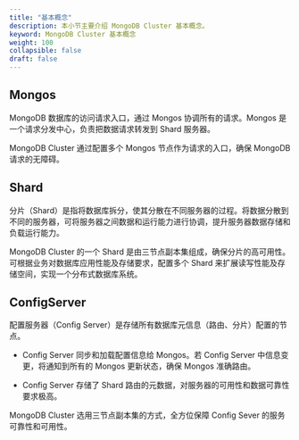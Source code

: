 ```yaml
---
title: "基本概念"
description: 本小节主要介绍 MongoDB Cluster 基本概念。 
keyword: MongoDB Cluster 基本概念 
weight: 100
collapsible: false
draft: false
---
```






## Mongos

MongoDB 数据库的访问请求入口，通过 Mongos 协调所有的请求。Mongos 是一个请求分发中心，负责把数据请求转发到 Shard 服务器。

MongoDB  Cluster 通过配置多个 Mongos 节点作为请求的入口，确保 MongoDB 请求的无障碍。

## Shard

分片（Shard）是指将数据库拆分，使其分散在不同服务器的过程。将数据分散到不同的服务器，可将服务器之间数据和运行能力进行协调，提升服务器数据存储和负载运行能力。

MongoDB  Cluster 的一个 Shard 是由三节点副本集组成，确保分片的高可用性。可根据业务对数据库应用性能及存储要求，配置多个 Shard 来扩展读写性能及存储空间，实现一个分布式数据库系统。

## ConfigServer

配置服务器（Config Server）是存储所有数据库元信息（路由、分片）配置的节点。

- Config Server 同步和加载配置信息给 Mongos。若 Config Server 中信息变更，将通知到所有的 Mongos 更新状态，确保 Mongos 准确路由。

- Config Server 存储了 Shard 路由的元数据，对服务器的可用性和数据可靠性要求极高。

MongoDB  Cluster 选用三节点副本集的方式，全方位保障 Config Sever 的服务可靠性和可用性。
